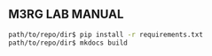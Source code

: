 ## M3RG LAB MANUAL

```bash
path/to/repo/dir$ pip install -r requirements.txt
path/to/repo/dir$ mkdocs build
```  

